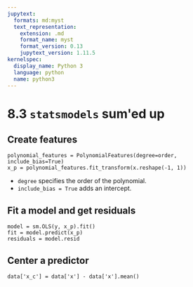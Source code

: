 ```yaml
---
jupytext:
  formats: md:myst
  text_representation:
    extension: .md
    format_name: myst
    format_version: 0.13
    jupytext_version: 1.11.5
kernelspec:
  display_name: Python 3
  language: python
  name: python3
---
```



# 8.3 `statsmodels` sum'ed up

## Create features

```{code-cell}
polynomial_features = PolynomialFeatures(degree=order, include_bias=True) 
x_p = polynomial_features.fit_transform(x.reshape(-1, 1)) 
```
- `degree` specifies the order of the polynomial.
- `include_bias = True` adds an intercept.

## Fit a model and get residuals

```{code-cell}
model = sm.OLS(y, x_p).fit()
fit = model.predict(x_p)
residuals = model.resid
```

## Center a predictor

```{code-cell}
data['x_c'] = data['x'] - data['x'].mean()
```
